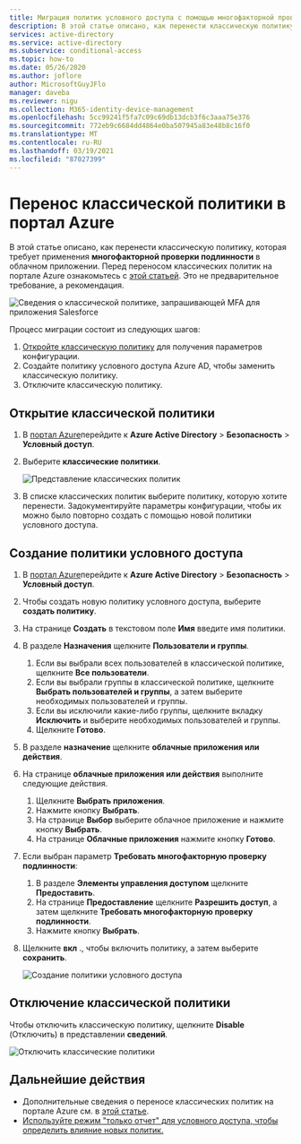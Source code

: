 ```yaml
---
title: Миграция политик условного доступа с помощью многофакторной проверки подлинности Azure Active Directory
description: В этой статье описано, как перенести классическую политику, которая требует применения многофакторной проверки подлинности, на портале Azure.
services: active-directory
ms.service: active-directory
ms.subservice: conditional-access
ms.topic: how-to
ms.date: 05/26/2020
ms.author: joflore
author: MicrosoftGuyJFlo
manager: daveba
ms.reviewer: nigu
ms.collection: M365-identity-device-management
ms.openlocfilehash: 5cc99241f5fa7c09c69db13dcb3f6c3aaa75e376
ms.sourcegitcommit: 772eb9c6684dd4864e0ba507945a83e48b8c16f0
ms.translationtype: MT
ms.contentlocale: ru-RU
ms.lasthandoff: 03/19/2021
ms.locfileid: "87027399"
---
```

# <a name="migrate-a-classic-policy-in-the-azure-portal"></a>Перенос классической политики в портал Azure

В этой статье описано, как перенести классическую политику, которая требует применения **многофакторной проверки подлинности** в облачном приложении. Перед переносом классических политик на портале Azure ознакомьтесь с [этой статьей](policy-migration.md). Это не предварительное требование, а рекомендация.

![Сведения о классической политике, запрашивающей MFA для приложения Salesforce](./media/policy-migration/33.png)

Процесс миграции состоит из следующих шагов:

1. [Откройте классическую политику](#open-a-classic-policy) для получения параметров конфигурации.
1. Создайте политику условного доступа Azure AD, чтобы заменить классическую политику. 
1. Отключите классическую политику.

## <a name="open-a-classic-policy"></a>Открытие классической политики

1. В [портал Azure](https://portal.azure.com)перейдите к **Azure Active Directory**  >  **Безопасность**  >  **Условный доступ**.
1. Выберите **классические политики**.

   ![Представление классических политик](./media/policy-migration-mfa/12.png)

1. В списке классических политик выберите политику, которую хотите перенести. Задокументируйте параметры конфигурации, чтобы их можно было повторно создать с помощью новой политики условного доступа.

## <a name="create-a-new-conditional-access-policy"></a>Создание политики условного доступа

1. В [портал Azure](https://portal.azure.com)перейдите к **Azure Active Directory**  >  **Безопасность**  >  **Условный доступ**.
1. Чтобы создать новую политику условного доступа, выберите **создать политику**.
1. На странице **Создать** в текстовом поле **Имя** введите имя политики.
1. В разделе **Назначения** щелкните **Пользователи и группы**.
   1. Если вы выбрали всех пользователей в классической политике, щелкните **Все пользователи**. 
   1. Если вы выбрали группы в классической политике, щелкните **Выбрать пользователей и группы**, а затем выберите необходимых пользователей и группы.
   1. Если вы исключили какие-либо группы, щелкните вкладку **Исключить** и выберите необходимых пользователей и группы. 
   1. Щелкните **Готово**.
1. В разделе **назначение** щелкните **облачные приложения или действия**.
1. На странице **облачные приложения или действия** выполните следующие действия.
   1. Щелкните **Выбрать приложения**.
   1. Нажмите кнопку **Выбрать**.
   1. На странице **Выбор** выберите облачное приложение и нажмите кнопку **Выбрать**.
   1. На странице **Облачные приложения** нажмите кнопку **Готово**.
1. Если выбран параметр **Требовать многофакторную проверку подлинности**:
   1. В разделе **Элементы управления доступом** щелкните **Предоставить**.
   1. На странице **Предоставление** щелкните **Разрешить доступ**, а затем щелкните **Требовать многофакторную проверку подлинности**.
   1. Нажмите кнопку **Выбрать**.
1. Щелкните **вкл** ., чтобы включить политику, а затем выберите **сохранить**.

   ![Создание политики условного доступа](./media/policy-migration-mfa/conditional-access-policy-migration.png)

## <a name="disable-the-classic-policy"></a>Отключение классической политики

Чтобы отключить классическую политику, щелкните **Disable** (Отключить) в представлении **сведений**.

![Отключить классические политики](./media/policy-migration-mfa/14.png)

## <a name="next-steps"></a>Дальнейшие действия

- Дополнительные сведения о переносе классических политик на портале Azure см. в [этой статье](policy-migration.md).
- [Используйте режим "только отчет" для условного доступа, чтобы определить влияние новых политик.](concept-conditional-access-report-only.md)